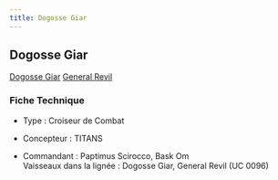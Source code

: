 ```yaml
---
title: Dogosse Giar
---
```


Dogosse Giar
------------


[Dogosse Giar](javascript:change_image_m('images/stories/saga/zetagundam/mechas/titans/dogossegier.png');) [General Revil](javascript:change_image_m('images/stories/saga/unicorn/mechas/federation/dogossegiar.png');)          


### Fiche Technique


- Type : Croiseur de Combat 


- Concepteur : TITANS   
- Commandant : Paptimus Scirocco, Bask Om   
Vaisseaux dans la lignée : Dogosse Giar, General Revil (UC 0096)

